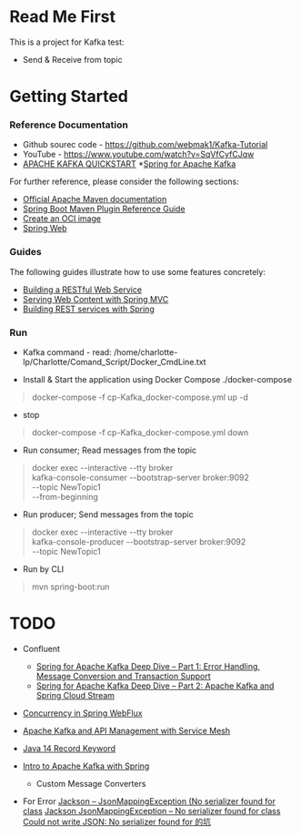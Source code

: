# Read Me First
  This is a project for Kafka test:
* Send & Receive from topic


# Getting Started

### Reference Documentation
* Github sourec code - https://github.com/webmak1/Kafka-Tutorial
* YouTube - https://www.youtube.com/watch?v=SqVfCyfCJqw
* [APACHE KAFKA QUICKSTART](https://kafka.apache.org/quickstart)
*[Spring for Apache Kafka](https://spring.io/projects/spring-kafka#overview)

For further reference, please consider the following sections:

* [Official Apache Maven documentation](https://maven.apache.org/guides/index.html)
* [Spring Boot Maven Plugin Reference Guide](https://docs.spring.io/spring-boot/docs/2.4.5/maven-plugin/reference/html/)
* [Create an OCI image](https://docs.spring.io/spring-boot/docs/2.4.5/maven-plugin/reference/html/#build-image)
* [Spring Web](https://docs.spring.io/spring-boot/docs/2.4.5/reference/htmlsingle/#boot-features-developing-web-applications)

### Guides
The following guides illustrate how to use some features concretely:

* [Building a RESTful Web Service](https://spring.io/guides/gs/rest-service/)
* [Serving Web Content with Spring MVC](https://spring.io/guides/gs/serving-web-content/)
* [Building REST services with Spring](https://spring.io/guides/tutorials/bookmarks/)

### Run
* Kafka command - 
  read: /home/charlotte-lp/Charlotte/Comand_Script/Docker_CmdLine.txt
    
- Install & Start the application using Docker Compose
  ./docker-compose
> docker-compose -f cp-Kafka_docker-compose.yml up -d
- stop  
> docker-compose -f cp-Kafka_docker-compose.yml down

- Run consumer; Read messages from the topic     
> docker exec --interactive --tty broker \
kafka-console-consumer --bootstrap-server broker:9092 \
--topic NewTopic1 \
--from-beginning

- Run producer; Send messages from the topic
> docker exec --interactive --tty broker \
kafka-console-producer --bootstrap-server broker:9092 \
--topic NewTopic1

- Run by CLI
> mvn spring-boot:run

# TODO
* Confluent
  - [Spring for Apache Kafka Deep Dive – Part 1: Error Handling, Message Conversion and Transaction Support](https://www.confluent.io/blog/spring-for-apache-kafka-deep-dive-part-1-error-handling-message-conversion-transaction-support/)
  - [Spring for Apache Kafka Deep Dive – Part 2: Apache Kafka and Spring Cloud Stream](https://www.confluent.io/blog/spring-for-apache-kafka-deep-dive-part-2-apache-kafka-spring-cloud-stream/)
* [Concurrency in Spring WebFlux](https://www.baeldung.com/spring-webflux-concurrency)
* [Apache Kafka and API Management with Service Mesh](https://www.confluent.io/events/kafka-summit-apac-2021/apache-kafka-and-api-management-api-gateway-friends-enemies-or-frenemies/)  
* [Java 14 Record Keyword](https://www.baeldung.com/java-record-keyword)
* [Intro to Apache Kafka with Spring](https://www.baeldung.com/spring-kafka)
  - Custom Message Converters
  
* For Error 
  [Jackson – JsonMappingException (No serializer found for class](https://www.baeldung.com/jackson-jsonmappingexception)
  [Jackson JsonMappingException – No serializer found for class](https://tedblob.com/jackson-jsonmappingexception-no-serializer-found-for-class/)
  [Could not write JSON: No serializer found for 的坑](https://cloud.tencent.com/developer/article/1422269)
